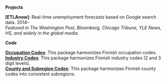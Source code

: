 __Projects__

__[ETLAnow]__: Real-time unemployment forecasts based on Google search data. 2014–  
_Featured in The Washington Post, Bloomberg, Chicago Tribune, YLE News, HS, and widely in the global media._


__Code__

__[Occupation Codes](/data/xwalk-occupations.zip)__: This package harmonizes Finnish occupation codes.  
__[Industry Codes](/data/xwalk-industries.zip)__: This package harmonizes Finnish industry codes (2 and 3 digit levels).  
__[County and Subregion Codes](/data/xwalk-county-subregion.zip)__: This package harmonizes Finnish county codes into consistent subregions.
